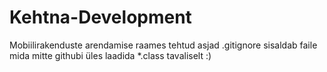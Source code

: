 # Kehtna-Development
Mobiilirakenduste arendamise raames tehtud asjad
.gitignore sisaldab faile mida mitte githubi üles laadida *.class tavaliselt :)
